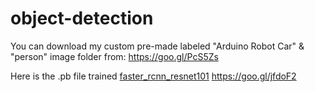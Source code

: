 # object-detection

You can download my custom pre-made labeled "Arduino Robot Car" & "person" image folder from: https://goo.gl/PcS5Zs

 Here is the .pb file trained [faster_rcnn_resnet101](http://download.tensorflow.org/models/object_detection/faster_rcnn_resnet101_coco_2018_01_28.tar.gz) 
 https://goo.gl/jfdoF2
